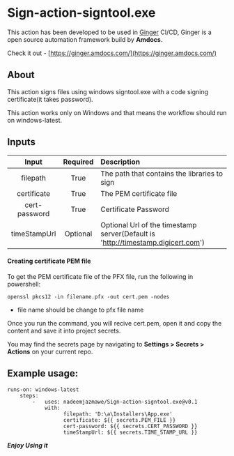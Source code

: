 # Sign-action-signtool.exe
This action has been developed to be used in [Ginger](https://github.com/Ginger-Automation/Ginger) CI/CD, Ginger is a open source automation framework build by **Amdocs**.

Check it out - [https://ginger.amdocs.com/](https://ginger.amdocs.com/)

## About
This action signs files using windows signtool.exe with a code signing certificate(it takes password).

This action works only on Windows and that means the workflow should run on windows-latest.

## Inputs

| Input  | Required  | Description |
| :------------: |:---------------:| :----------|
| filepath            | True        |  The path that contains the libraries to sign |
| certificate        | True        |    The PEM certificate file |
| cert-password | True        |   Certificate Password |
| timeStampUrl | Optional |  Optional Url of the timestamp server(Default is 'http://timestamp.digicert.com')  |


#### Creating certificate PEM file

To get the PEM certificate file of the PFX file, run the following in powershell:

 ``` openssl pkcs12 -in filename.pfx -out cert.pem -nodes ```
* file name should be change to pfx file name

Once you run the command, you will recive cert.pem, open it and copy the content and save it into project secrets.

You may find the secrets page by navigating to **Settings > Secrets > Actions** on your current repo.


## Example usage:
```
runs-on: windows-latest
	steps:
		-   uses: nadeemjazmawe/Sign-action-signtool.exe@v0.1
			with: 
				  filepath: 'D:\a\Installers\App.exe'   
				  certificate: ${{ secrets.PEM_FILE }}
				  cert-password: ${{ secrets.CERT_PASSWORD }}
				  timeStampUrl: ${{ secrets.TIME_STAMP_URL }}
```




***Enjoy Using it***
